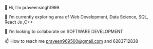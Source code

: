👋 Hi, I’m praveensingh1999

🌱 I’m currently exploring area of Web Development, Data Science, SQL, React Js ,C++ 

💞️ I’m looking to collaborate on SOFTWARE DEVELOPMENT

📫 How to reach me praveen969500@gmail.com and 6283712838
